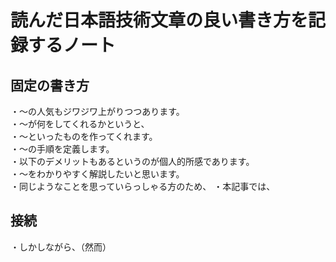 # 読んだ日本語技術文章の良い書き方を記録するノート  

## 固定の書き方  
・～の人気もジワジワ上がりつつあります。  
・～が何をしてくれるかというと、  
・～といったものを作ってくれます。  
・～の手順を定義します。  
・以下のデメリットもあるというのが個人的所感であります。  
・～をわかりやすく解説したいと思います。  
・同じようなことを思っていらっしゃる方のため、
・本記事では、  

## 接続  
・しかしながら、（然而）  
